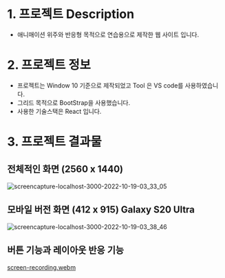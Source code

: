 
# 1. 프로젝트 Description

- 애니매이션 위주와 반응형 목적으로 연습용으로 제작한 웹 사이트 입니다.

# 2. 프로젝트 정보

- 프로젝트는 Window 10 기준으로 제작되었고 Tool 은 VS code를 사용하였습니다.
- 그리드 목적으로 BootStrap을 사용했습니다.
- 사용한 기술스택은 React 입니다.

# 3. 프로젝트 결과물

## 전체적인 화면 (2560 x 1440)
![screencapture-localhost-3000-2022-10-19-03_33_05](https://user-images.githubusercontent.com/105827577/196515785-f700d458-c6d3-4b0d-942e-aa1bb7e04563.png)

## 모바일 버전 화면  (412 x 915) Galaxy S20 Ultra
![screencapture-localhost-3000-2022-10-19-03_38_46](https://user-images.githubusercontent.com/105827577/196516166-13d891ae-994f-4f05-8475-2844d176bc61.png)

## 버튼 기능과 레이아웃 반응 기능 
[screen-recording.webm](https://user-images.githubusercontent.com/105827577/196521217-3416481a-f215-499c-b95f-a61592997aa6.webm)


